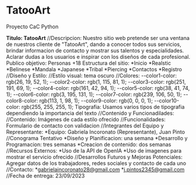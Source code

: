 # TatooArt
Proyecto CaC Python

**Titulo: TatooArt**
//Descripcion: Nuestro sitio web pretende ser una ventana de nuestros cliente de "TatooArt", dando a conocer todos sus servicios, brindar informacion de contacto y mostrar sus talentos y  especialidades. Aclarar dudas a los usuarios e inspirar con los diseños de cada profesional.
Publico objetivo: Personas +18
Estructura del sitio: 
*Inicio
*Realstic
*Belinese
*Mandala
*Japanese
*Tribal
*Piercing
*Contactos
*Registro
//Diseño y Estilo:
//Estilo visual: tema oscuro
//Colores: --color1-color: rgb(26, 19, 52, 1);
  --color2-color: rgb(1, 115, 81, 1);
  --color3-color: rgb(251, 191, 69, 1);
  --color4-color: rgb(161, 42, 94, 1);
  --color5-color: rgb(38, 41, 74, 1);
  --color6-color: rgb(3, 195, 131, 1);
  --color7-color: rgb(239, 106, 50, 1);
  --color8-color: rgb(113, 1, 98, 1);
  --color9-color: rgb(0, 0, 0, 1);
  --color10-color: rgb(255, 255, 255, 1);
Tipografia: Usamos varios tipos de tipografia dependiendo la importancia del texto
//Contenido y Funcionadilades:
//Contenido: Imágenes de cada estilo ofrecido 
//Funcionalidades: Formulario de contacto con validacion
//Integrantes del Equipo y Representante:
*Equipo: Gabriela Incoronato  (Representante), Juan Pinto
//Conograma Tentativo
*Diseño y Planificacion: una semana
*Desarrollo y Programacion: tres semanas
*Creacion de contenido:  dos semanas
//Recursos Externos:
*Uso de la API de OpenIA 
*Uso de imagenes para mostrar el servicio ofrecido
//Desarrollos Futuros y Mejoras Potenciales:
Agregar datos de los trabajadores, redes sociales y contacto de cada uno
//Contacto:
*gabrielaincoronato28@gmail.com 
*j.pintos2345@gmail.com
//Fecha de entrega: 23/09/2023


